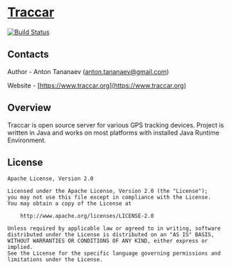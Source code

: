 # [Traccar](https://www.traccar.org)
[![Build Status](https://travis-ci.org/tananaev/traccar.svg?branch=master)](https://travis-ci.org/tananaev/traccar)

## Contacts

Author - Anton Tananaev ([anton.tananaev@gmail.com](mailto:anton.tananaev@gmail.com))

Website - [https://www.traccar.org](https://www.traccar.org)

## Overview

Traccar is open source server for various GPS tracking devices. Project is written in Java and works on most platforms with installed Java Runtime Environment.

## License

    Apache License, Version 2.0

    Licensed under the Apache License, Version 2.0 (the "License");
    you may not use this file except in compliance with the License.
    You may obtain a copy of the License at

        http://www.apache.org/licenses/LICENSE-2.0

    Unless required by applicable law or agreed to in writing, software
    distributed under the License is distributed on an "AS IS" BASIS,
    WITHOUT WARRANTIES OR CONDITIONS OF ANY KIND, either express or implied.
    See the License for the specific language governing permissions and
    limitations under the License.


